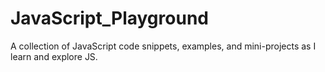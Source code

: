# JavaScript_Playground
A collection of JavaScript code snippets, examples, and mini-projects as I learn and explore JS.
